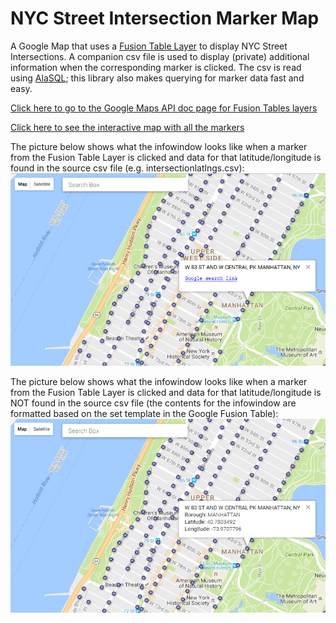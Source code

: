# NYC Street Intersection Marker Map
A Google Map that uses a [Fusion Table Layer](https://support.google.com/fusiontables/answer/2527132?hl=en&topic=2573107&ctx=topic "Fusion Table tutorial") to display NYC Street Intersections. A companion csv file is used to display (private) additional information when the corresponding marker is clicked. The csv is read using [AlaSQL](https://github.com/agershun/alasql "AlaSQL Git Repo"); this library also makes querying for marker data fast and easy.

[Click here to go to the Google Maps API doc page for Fusion Tables layers](https://developers.google.com/maps/documentation/javascript/examples/layer-fusiontables-simple "Google Maps API: Fusion Tables")

[Click here to see the interactive map with all the markers](https://rawgit.com/mirajp/NYC-Street-Intersection-Marker-Map/master/xstreet_markersmap.html "View the map")

The picture below shows what the infowindow looks like when a marker from the Fusion Table Layer is clicked and data for that latitude/longitude is found in the source csv file (e.g. intersectionlatlngs.csv):
![Infowindow contents from csv](https://raw.githubusercontent.com/mirajp/NYC-Street-Intersection-Marker-Map/master/lib/WhenMarkerFound.png "Infowindow contents from csv")

The picture below shows what the infowindow looks like when a marker from the Fusion Table Layer is clicked and data for that latitude/longitude is NOT found in the source csv file (the contents for the infowindow are formatted based on the set template in the Google Fusion Table):
![Infowindow contents from fusion table](https://raw.githubusercontent.com/mirajp/NYC-Street-Intersection-Marker-Map/master/lib/WhenMarkerNotFound.png "Infowindow contents from fusion table")
